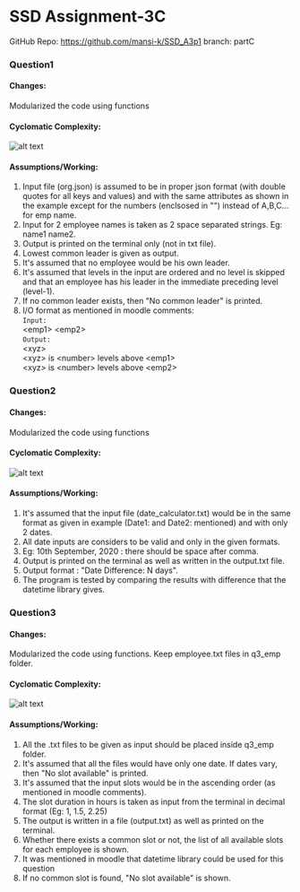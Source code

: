 # SSD Assignment-3C

GitHub Repo: https://github.com/mansi-k/SSD_A3p1
branch: partC

### Question1
#### Changes:
Modularized the code using functions
#### Cyclomatic Complexity:
![alt text](https://github.com/mansi-k/SSD_A3p1/blob/partC/q1tc.png)
#### Assumptions/Working:
1. Input file (org.json) is assumed to be in proper json format (with double quotes for all keys and values) and with the same attributes as shown in the example except for the numbers (enclsosed in "") instead of A,B,C... for emp name.
2. Input for 2 employee names is taken as 2 space separated strings. Eg: name1 name2.
3. Output is printed on the terminal only (not in txt file).
4. Lowest common leader is given as output.
5. It's assumed that no employee would be his own leader. 
6. It's assumed that levels in the input are ordered and no level is skipped and that an employee has his leader in the immediate preceding level (level-1).
7. If no common leader exists, then "No common leader" is printed.
8. I/O format as mentioned in moodle comments:  
`Input:`  
\<emp1\> \<emp2\>  
`Output:`  
\<xyz\>  
\<xyz\> is \<number\> levels above \<emp1\>  
\<xyz\> is \<number\> levels above \<emp2\>

### Question2
#### Changes:
Modularized the code using functions
#### Cyclomatic Complexity:
![alt text](https://github.com/mansi-k/SSD_A3p1/blob/partC/q2tc.png)
#### Assumptions/Working:
1. It's assumed that the input file (date_calculator.txt) would be in the same format as given in example (Date1: and Date2: mentioned) and with only 2 dates.
2. All date inputs are considers to be valid and only in the given formats.
3. Eg: 10th September, 2020 : there should be space after comma.
4. Output is printed on the terminal as well as written in the output.txt file.
5. Output format : "Date Difference: N days".
6. The program is tested by comparing the results with difference that the datetime library gives.


### Question3
#### Changes:
Modularized the code using functions. Keep employee.txt files in q3_emp folder.
#### Cyclomatic Complexity:
![alt text](https://github.com/mansi-k/SSD_A3p1/blob/partC/q3tc.png)
#### Assumptions/Working:
1. All the .txt files to be given as input should be placed inside q3_emp folder.
2. It's assumed that all the files would have only one date. If dates vary, then "No slot available" is printed.
3. It's assumed that the input slots would be in the ascending order (as mentioned in moodle comments).
4. The slot duration in hours is taken as input from the terminal in decimal format (Eg: 1, 1.5, 2.25)
5. The output is written in a file (output.txt) as well as printed on the terminal.
6. Whether there exists a common slot or not, the list of all available slots for each employee is shown.
7. It was mentioned in moodle that datetime library could be used for this question
8. If no common slot is found, "No slot available" is shown.

